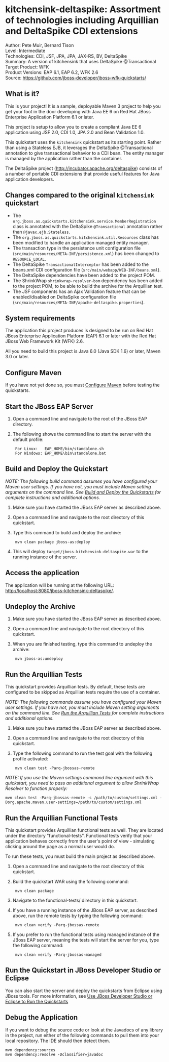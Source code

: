 kitchensink-deltaspike: Assortment of technologies including Arquillian and DeltaSpike CDI extensions
========================
Author: Pete Muir, Bernard Tison  
Level: Intermediate  
Technologies: CDI, JSF, JPA, JPA, JAX-RS, BV, DeltaSpike  
Summary: A version of kitchensink that uses DeltaSpike @Transactional  
Target Product: WFK  
Product Versions: EAP 6.1, EAP 6.2, WFK 2.6  
Source: <https://github.com/jboss-developer/jboss-wfk-quickstarts/>  

What is it?
-----------

This is your project! It is a sample, deployable Maven 3 project to help you get your foot in the door developing with Java EE 6 on Red Hat JBoss Enterprise Application Platform 6.1 or later. 

This project is setup to allow you to create a compliant Java EE 6 application using JSF 2.0, CDI 1.0, JPA 2.0 and Bean Validation 1.0. 

This quickstart uses the `kitchensink` quickstart as its starting point. Rather than using a Stateless EJB, it leverages the DeltaSpike @Transactional annotation to give transactional behavior to a CDI bean.
The entity manager is managed by the application rather than the container. 

The DeltaSpike project (http://incubator.apache.org/deltaspike) consists of a number of portable CDI extensions that provide useful features for Java application developers.

Changes compared to the original `kitchensink` quickstart
---------------------------------------------------------

* The `org.jboss.as.quickstarts.kitchensink.service.MemberRegistration` class is annotated with the DeltaSpike `@Transactional` annotation rather than `@javax.ejb.Stateless`.
* The `org.jboss.as.quickstarts.kitchensink.util.Resources` class has been modified to handle an application managed entity manager.
* The transaction type in the persistence unit configuration file (`src/main/resources/META-INF/persistence.xml`) has been changed to `RESOURCE_LOCAL`. 
* The DeltaSpike `TransactionalInterceptor` has been added to the beans.xml CDI configuration file (`src/main/webapp/WEB-INF/beans.xml`).
* The DeltaSpike dependencies have been added to the project POM.
* The ShrinkWrap `shrinkwrap-resolver-bom` dependency has been added to the project POM, to be able to build the archive for the Arquillian test.
* The JSF components has an Ajax Validation feature that can be enabled/disabled on DeltaSpike configuration file (`src/main/resources/META-INF/apache-deltaspike.properties`).

System requirements
-------------------

The application this project produces is designed to be run on Red Hat JBoss Enterprise Application Platform (EAP) 6.1 or later with the Red Hat JBoss Web Framework Kit (WFK) 2.6.

All you need to build this project is Java 6.0 (Java SDK 1.6) or later, Maven 3.0 or later.


Configure Maven
---------------

If you have not yet done so, you must [Configure Maven](../README.md#configure-maven) before testing the quickstarts.


Start the JBoss EAP Server
-------------------------

1. Open a command line and navigate to the root of the JBoss EAP directory.
2. The following shows the command line to start the server with the default profile:

        For Linux:   EAP_HOME/bin/standalone.sh
        For Windows: EAP_HOME\bin\standalone.bat

 
Build and Deploy the Quickstart
-------------------------

_NOTE: The following build command assumes you have configured your Maven user settings. If you have not, you must include Maven setting arguments on the command line. See [Build and Deploy the Quickstarts](../README.md#build-and-deploy-the-quickstarts) for complete instructions and additional options._

1. Make sure you have started the JBoss EAP server as described above.
2. Open a command line and navigate to the root directory of this quickstart.
3. Type this command to build and deploy the archive:

        mvn clean package jboss-as:deploy

4. This will deploy `target/jboss-kitchensink-deltaspike.war` to the running instance of the server.
 

Access the application 
---------------------

The application will be running at the following URL: <http://localhost:8080/jboss-kitchensink-deltaspike/>.


Undeploy the Archive
--------------------

1. Make sure you have started the JBoss EAP server as described above.
2. Open a command line and navigate to the root directory of this quickstart.
3. When you are finished testing, type this command to undeploy the archive:

        mvn jboss-as:undeploy


Run the Arquillian Tests 
-------------------------

This quickstart provides Arquillian tests. By default, these tests are configured to be skipped as Arquillian tests require the use of a container. 

_NOTE: The following commands assume you have configured your Maven user settings. If you have not, you must include Maven setting arguments on the command line. See [Run the Arquillian Tests](../README.md#run-the-arquillian-tests) for complete instructions and additional options._

1. Make sure you have started the JBoss EAP server as described above.
2. Open a command line and navigate to the root directory of this quickstart.
3. Type the following command to run the test goal with the following profile activated:

        mvn clean test -Parq-jbossas-remote 

_NOTE: If you use the Maven settings command line argument with this quickstart, you need to pass an additional argument to allow ShrinkWrap Resolver to function properly:_

    mvn clean test -Parq-jbossas-remote -s /path/to/custom/settings.xml -Dorg.apache.maven.user-settings=/path/to/custom/settings.xml


Run the Arquillian Functional Tests
-----------------------------------

This quickstart provides Arquillian functional tests as well. They are located under the directory "functional-tests". Functional tests verify that your application behaves correctly from the user's point of view - simulating clicking around the page as a normal user would do.

To run these tests, you must build the main project as described above.

1. Open a command line and navigate to the root directory of this quickstart.
2. Build the quickstart WAR using the following command:

        mvn clean package

3. Navigate to the functional-tests/ directory in this quickstart.
4. If you have a running instance of the JBoss EAP server, as described above, run the remote tests by typing the following command:

        mvn clean verify -Parq-jbossas-remote

5. If you prefer to run the functional tests using managed instance of the JBoss EAP server, meaning the tests will start the server for you, type fhe following command:

        mvn clean verify -Parq-jbossas-managed


Run the Quickstart in JBoss Developer Studio or Eclipse
-------------------------------------
You can also start the server and deploy the quickstarts from Eclipse using JBoss tools. For more information, see [Use JBoss Developer Studio or Eclipse to Run the Quickstarts](../README.md#use-jboss-developer-studio-or-eclipse-to-run-the-quickstarts) 


Debug the Application
------------------------------------

If you want to debug the source code or look at the Javadocs of any library in the project, run either of the following commands to pull them into your local repository. The IDE should then detect them.

    mvn dependency:sources
    mvn dependency:resolve -Dclassifier=javadoc
